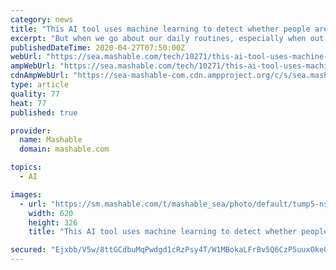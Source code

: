 ```yaml
---
category: news
title: "This AI tool uses machine learning to detect whether people are social distancing properly"
excerpt: "But when we go about our daily routines, especially when out on a grocery run or heading to the hospital, social distancing can be a challenging task to uphold. And some of us just have God awful spatial awareness in general."
publishedDateTime: 2020-04-27T07:50:00Z
webUrl: "https://sea.mashable.com/tech/10271/this-ai-tool-uses-machine-learning-to-detect-whether-people-are-social-distancing-properly"
ampWebUrl: "https://sea.mashable.com/tech/10271/this-ai-tool-uses-machine-learning-to-detect-whether-people-are-social-distancing-properly?amp=1"
cdnAmpWebUrl: "https://sea-mashable-com.cdn.ampproject.org/c/s/sea.mashable.com/tech/10271/this-ai-tool-uses-machine-learning-to-detect-whether-people-are-social-distancing-properly?amp=1"
type: article
quality: 77
heat: 77
published: true

provider:
  name: Mashable
  domain: mashable.com

topics:
  - AI

images:
  - url: "https://sm.mashable.com/t/mashable_sea/photo/default/tump5-nstfield-image-socialmediavar-1586911100_p856.620.jpg"
    width: 620
    height: 326
    title: "This AI tool uses machine learning to detect whether people are social distancing properly"

secured: "Ejxbb/V5w/8ttGCdbuMqPwdgd1cRzPsy4T/W1MBokaLFrBv5Q6CzP5uuxOkeQOVodra8/q9Bg2vzc0bdpbB+AoRmVAmPgo4sebLjt2UoB/DExzzINXklo2Ua18he40JMSWXWDVOQXq1S4vnVAqfQPvU3GVGQw9SPcSrP0EkWTbZG/4EIMJhSlOBn9LNr4PiZ7sSqgEzem7WxSUlr3cGstUiPYaXw7A9ZMFSw0zI1NxtngJCgEaSP0YhMdRY5Tx7oLpNjU7c3scjf59W4cTQ9z+ScvChp0KJcF2GVTVBXhtB0DFduxxlx/TFQAgsYdFGY;S/t0+rEZEbs+vwWjbFScDw=="
---
```


